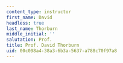 ```yaml
---
content_type: instructor
first_name: David
headless: true
last_name: Thorburn
middle_initial: ''
salutation: Prof.
title: Prof. David Thorburn
uid: 00c098a4-38a3-6b3a-5637-a788c70f97a8
---
```

